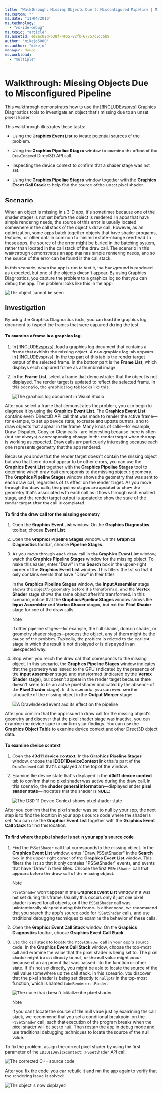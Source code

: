 ```yaml
---
title: "Walkthrough: Missing Objects Due to Misconfigured Pipeline | Microsoft Docs"
ms.custom: ""
ms.date: "11/04/2016"
ms.technology: 
  - "vs-ide-debug"
ms.topic: "article"
ms.assetid: ed8ac02d-b38f-4055-82fb-67757c2ccbb9
author: "mikejo5000"
ms.author: "mikejo"
manager: douge
ms.workload: 
  - "multiple"
---
```

# Walkthrough: Missing Objects Due to Misconfigured Pipeline
This walkthrough demonstrates how to use the [!INCLUDE[vsprvs](../../code-quality/includes/vsprvs_md.md)] Graphics Diagnostics tools to investigate an object that's missing due to an unset pixel shader.  
  
 This walkthrough illustrates these tasks:  
  
-   Using the **Graphics Event List** to locate potential sources of the problem.  
  
-   Using the **Graphics Pipeline Stages** window to examine the effect of the `DrawIndexed` Direct3D API call.  
  
-   Inspecting the device context to confirm that a shader stage was not set.  
  
-   Using the **Graphics Pipeline Stages** window together with the **Graphics Event Call Stack** to help find the source of the unset pixel shader.  
  
## Scenario  
 When an object is missing in a 3-D app, it's sometimes because one of the shader stages is not set before the object is rendered. In apps that have simple rendering needs, the source of this error is usually located somewhere in the call stack of the object's draw call. However, as an optimization, some apps batch together objects that have shader programs, textures, or other data in common to minimize state-change overhead. In these apps, the source of the error might be buried in the batching system, rather than located in the call stack of the draw call. The scenario in this walkthrough demonstrates an app that has simple rendering needs, and so the source of the error can be found in the call stack.  
  
 In this scenario, when the app is run to test it, the background is rendered as expected, but one of the objects doesn't appear. By using Graphics Diagnostics, you capture the problem to a graphics log so that you can debug the app. The problem looks like this in the app:  
  
 ![The object cannot be seen](media/gfx_diag_demo_misconfigured_pipeline_problem.png "gfx_diag_demo_misconfigured_pipeline_problem")  
  
## Investigation  
 By using the Graphics Diagnostics tools, you can load the graphics log document to inspect the frames that were captured during the test.  
  
#### To examine a frame in a graphics log  
  
1.  In [!INCLUDE[vsprvs](../../code-quality/includes/vsprvs_md.md)], load a graphics log document that contains a frame that exhibits the missing object. A new graphics log tab appears in [!INCLUDE[vsprvs](../../code-quality/includes/vsprvs_md.md)]. In the top part of this tab is the render target output of the selected frame. In the bottom part is the **Frame List**, which displays each captured frame as a thumbnail image.  
  
2.  In the **Frame List**, select a frame that demonstrates that the object is not displayed. The render target is updated to reflect the selected frame. In this scenario, the graphics log tab looks like this:  
  
     ![The graphics log document in Visual Studio](media/gfx_diag_demo_misconfigured_pipeline_step_1.png "gfx_diag_demo_misconfigured_pipeline_step_1")  
  
 After you select a frame that demonstrates the problem, you can begin to diagnose it by using the **Graphics Event List**. The **Graphics Event List** contains every Direct3D API call that was made to render the active frame—for example, to set up device state, to create and update buffers, and to draw objects that appear in the frame. Many kinds of calls—for example, Draw, Dispatch, Copy, or Clear calls—are interesting because there is often (but not always) a corresponding change in the render target when the app is working as expected. Draw calls are particularly interesting because each one represents geometry that the app rendered.  
  
 Because you know that the render target doesn't contain the missing object but also that there do not appear to be other errors, you can use the **Graphics Event List** together with the **Graphics Pipeline Stages** tool to determine which draw call corresponds to the missing object's geometry. The **Graphics Pipeline Stages** window shows the geometry that was sent to each draw call, regardless of its effect on the render target. As you move through the draw calls, the pipeline stages are updated to show the geometry that's associated with each call as it flows through each enabled stage, and the render target output is updated to show the state of the render target after the call is completed.  
  
#### To find the draw call for the missing geometry  
  
1.  Open the **Graphics Event List** window. On the **Graphics Diagnostics** toolbar, choose **Event List**.  
  
2.  Open the **Graphics Pipeline Stages** window. On the **Graphics Diagnostics** toolbar, choose **Pipeline Stages**.  
  
3.  As you move through each draw call in the **Graphics Event List** window, watch the **Graphics Pipeline Stages** window for the missing object. To make this easier, enter "Draw" in the **Search** box in the upper-right corner of the **Graphics Event List** window. This filters the list so that it only contains events that have "Draw" in their titles.  
  
     In the **Graphics Pipeline Stages** window, the **Input Assembler** stage shows the object's geometry before it's transformed, and the **Vertex Shader** stage shows the same object after it's transformed. In this scenario, notice that the **Graphics Pipeline Stages** window shows the **Input Assembler** and  **Vertex Shader** stages, but not the **Pixel Shader** stage for one of the draw calls.  
  
    > [!NOTE]
    >  If other pipeline stages—for example, the hull shader, domain shader, or geometry shader stages—process the object, any of them might be the cause of the problem. Typically, the problem is related to the earliest stage in which the result is not displayed or is displayed in an unexpected way.  
  
4.  Stop when you reach the draw call that corresponds to the missing object. In this scenario, the **Graphics Pipeline Stages** window indicates that the geometry was issued to the GPU (indicated by the presence of the **Input Assembler** stage) and transformed (indicated by the **Vertex Shader** stage), but doesn't appear in the render target because there doesn't seem to be an active pixel shader (indicated by the absence of the **Pixel Shader** stage). In this scenario, you can even see the silhouette of the missing object in the **Output Merger** stage:  
  
     ![A DrawIndexed event and its effect on the pipeline](media/gfx_diag_demo_misconfigured_pipeline_step_2.png "gfx_diag_demo_misconfigured_pipeline_step_2")  
  
 After you confirm that the app issued a draw call for the missing object's geometry and discover that the pixel shader stage was inactive, you can examine the device state to confirm your findings. You can use the **Graphics Object Table** to examine device context and other Direct3D object data.  
  
#### To examine device context  
  
1.  Open the **d3d11 device context**. In the **Graphics Pipeline Stages** window, choose the **ID3D11DeviceContext** link that's part of the `DrawIndexed` call that's displayed at the top of the window.  
  
2.  Examine the device state that's displayed in the **d3d11 device context** tab to confirm that no pixel shader was active during the draw call. In this scenario, the **shader general information**—displayed under **pixel shader state**—indicates that the shader is **NULL**:  
  
     ![The D3D 11 Device Context shows pixel shader state](media/gfx_diag_demo_misconfigured_pipeline_step_4.png "gfx_diag_demo_misconfigured_pipeline_step_4")  
  
 After you confirm that the pixel shader was set to null by your app, the next step is to find the location in your app's source code where the shader is set. You can use the **Graphics Event List** together with the **Graphics Event Call Stack** to find this location.  
  
#### To find where the pixel shader is set in your app's source code  
  
1.  Find the `PSSetShader` call that corresponds to the missing object. In the **Graphics Event List** window, enter "Draw;PSSetShader" in the **Search** box in the upper-right corner of the **Graphics Event List** window. This filters the list so that it only contains "PSSetShader" events, and events that have "Draw" in their titles. Choose the first `PSSetShader` call that appears before the draw call of the missing object.  
  
    > [!NOTE]
    >  `PSSetShader` won't appear in the **Graphics Event List** window if it was not set during this frame. Usually this occurs only if just one pixel shader is used for all objects, or if the `PSSetShader` call was unintentionally skipped during this frame. In either case, we recommend that you search the app's source code for `PSSetShader` calls, and use traditional debugging techniques to examine the behavior of these calls.  
  
2.  Open the **Graphics Event Call Stack** window. On the **Graphics Diagnostics** toolbar, choose **Graphics Event Call Stack**.  
  
3.  Use the call stack to locate the `PSSetShader` call in your app's source code. In the **Graphics Event Call Stack** window, choose the top-most call and examine the value that the pixel shader is being set to. The pixel shader might be set directly to null, or the null value might occur because of an argument that was passed into the function or other state. If it's not set directly, you might be able to locate the source of the null value somewhere up the call stack. In this scenario, you discover that the pixel shader is being set directly to `nullptr` in the top-most function, which is named `CubeRenderer::Render`:  
  
     ![The code that doesn't initialize the pixel shader](media/gfx_diag_demo_misconfigured_pipeline_step_5.png "gfx_diag_demo_misconfigured_pipeline_step_5")  
  
    > [!NOTE]
    >  If you can't locate the source of the null value just by examining the call stack, we recommend that you set a conditional breakpoint on the `PSSetShader` call, such that execution of the program breaks when the pixel shader will be set to null. Then restart the app in debug mode and use traditional debugging techniques to locate the source of the null value.  
  
 To fix the problem, assign the correct pixel shader by using the first parameter of the `ID3D11DeviceContext::PSSetShader` API call.  
  
 ![The corrected C&#43;&#43; source code](media/gfx_diag_demo_misconfigured_pipeline_step_6.png "gfx_diag_demo_misconfigured_pipeline_step_6")  
  
 After you fix the code, you can rebuild it and run the app again to verify that the rendering issue is solved:  
  
 ![The object is now displayed](media/gfx_diag_demo_misconfigured_pipeline_resolution.jpg "gfx_diag_demo_misconfigured_pipeline_resolution")